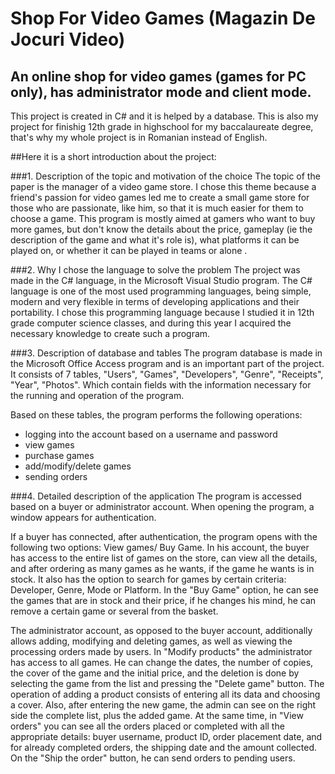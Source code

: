 # Shop For Video Games (Magazin De Jocuri Video)
## An online shop for video games (games for PC only), has administrator mode and client mode.
This project is created in C# and it is helped by a database. This is also my project for finishig 12th grade in highschool for my baccalaureate degree, that's why my whole project is in Romanian instead of English.

##Here it is a short introduction about the project:

###1. Description of the topic and motivation of the choice
The topic of the paper is the manager of a video game store. I chose this theme because a friend's passion for video games led me to create a small game store for those who are passionate, like him, so that it is much easier for them to choose a game.
This program is mostly aimed at gamers who want to buy more games, but don't know the details about the price, gameplay (ie the description of the game and what it's role is), what platforms it can be played on, or whether it can be played in teams or alone .

###2. Why I chose the language to solve the problem
The project was made in the C# language, in the Microsoft Visual Studio program. The C# language is one of the most used programming languages, being simple, modern and very flexible in terms of developing applications and their portability. I chose this programming language because I studied it in 12th grade computer science classes, and during this year I acquired the necessary knowledge to create such a program.

###3. Description of database and tables
The program database is made in the Microsoft Office Access program and is an important part of the project. It consists of 7 tables, "Users", "Games", "Developers", "Genre", "Receipts", "Year", "Photos". Which contain fields with the information necessary for the running and operation of the program.

Based on these tables, the program performs the following operations:
- logging into the account based on a username and password
- view games
- purchase games
- add/modify/delete games
- sending orders

###4. Detailed description of the application
The program is accessed based on a buyer or administrator account. When opening the program, a window appears for authentication. 

If a buyer has connected, after authentication, the program opens with the following two options: View games/ Buy Game. In his account, the buyer has access to the entire list of games on the store, can view all the details, and after ordering as many games as he wants, if the game he wants is in stock. It also has the option to search for games by certain criteria: Developer, Genre, Mode or Platform. In the "Buy Game" option, he can see the games that are in stock and their price, if he changes his mind, he can remove a certain game or several from the basket.

The administrator account, as opposed to the buyer account, additionally allows adding, modifying and deleting games, as well as viewing the processing orders made by users. In "Modify products" the administrator has access to all games. He can change the dates, the number of copies, the cover of the game and the initial price, and the deletion is done by selecting the game from the list and pressing the "Delete game" button. The operation of adding a product consists of entering all its data and choosing a cover. Also, after entering the new game, the admin can see on the right side the complete list, plus the added game. At the same time, in "View orders" you can see all the orders placed or completed with all the appropriate details: buyer username, product ID, order placement date, and for already completed orders, the shipping date and the amount collected. On the "Ship the order" button, he can send orders to pending users.
